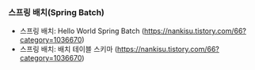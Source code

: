 ### 스프링 배치(Spring Batch)
- 스프링 배치: Hello World Spring Batch (https://nankisu.tistory.com/66?category=1036670)
- 스프링 배치: 배치 테이블 스키마 (https://nankisu.tistory.com/66?category=1036670)
